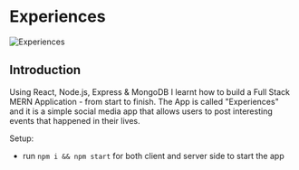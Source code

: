 # Experiences

![Experiences](https://i.ibb.co/Z8Y0CJv/Screenshot-2020-10-30-at-11-10-04.png)

## Introduction

Using React, Node.js, Express & MongoDB I learnt how to build a Full Stack MERN Application - from start to finish. 
The App is called "Experiences" and it is a simple social media app that allows users to post interesting events that happened in their lives.

Setup:
- run ```npm i && npm start``` for both client and server side to start the app